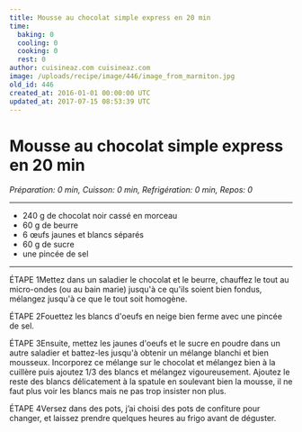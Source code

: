 ```yaml
---
title: Mousse au chocolat simple express en 20 min
time:
  baking: 0
  cooling: 0
  cooking: 0
  rest: 0
author: cuisineaz.com cuisineaz.com
image: /uploads/recipe/image/446/image_from_marmiton.jpg
old_id: 446
created_at: 2016-01-01 00:00:00 UTC
updated_at: 2017-07-15 08:53:39 UTC
---
```


# Mousse au chocolat simple express en 20 min

_Préparation: 0 min, Cuisson: 0 min, Refrigération: 0 min, Repos: 0_

---

- 240 g de chocolat noir cassé en morceau
- 60 g de beurre
- 6 œufs jaunes et blancs séparés
- 60 g de sucre
- une pincée de sel

---

ÉTAPE 1Mettez dans un saladier le chocolat et le beurre, chauffez le tout au micro-ondes (ou au bain marie) jusqu'à ce qu'ils soient bien fondus, mélangez jusqu'à ce que le tout soit homogène.

ÉTAPE 2Fouettez les blancs d'oeufs en neige bien ferme avec une pincée de sel.

ÉTAPE 3Ensuite, mettez les jaunes d'oeufs et le sucre en poudre dans un autre saladier et battez-les jusqu'à obtenir un mélange blanchi et bien mousseux. Incorporez ce mélange sur le chocolat et mélangez bien à la cuillère puis ajoutez 1/3 des blancs et mélangez vigoureusement. Ajoutez le reste des blancs délicatement à la spatule en soulevant bien la mousse, il ne faut plus voir les blancs mais ne pas trop insister non plus.

ÉTAPE 4Versez dans des pots, j’ai choisi des pots de confiture pour changer, et laissez prendre quelques heures au frigo avant de déguster.
